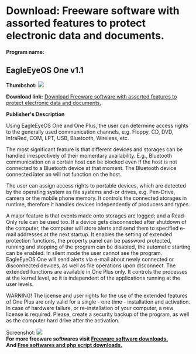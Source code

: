 # Download: Freeware software with assorted features to protect electronic data and documents.

**Program name:**

## EagleEyeOS One v1.1

  
**Thumbshot:** ![](http://www.freewarefiles.com/screenshot/eeosone_md.gif)   
  
**Download link:** [Download Freeware software with assorted features to protect electronic data and documents.](http://freesoftwares.boysofts.com/EagleEyeOS-One-V_program_18344.html)  
  


**Publisher's Description**  
  


Using EagleEyeOS One and One Plus, the user can determine access rights to the generally used communication channels, e.g. Floppy, CD, DVD, InfraRed, COM, LPT, USB, Bluetooth, Wireless, etc. 

The most significant feature is that different devices and storages can be handled irrespectively of their momentary availability. E.g., Bluetooth communication on a certain host can be blocked even if the host is not connected to a Bluetooth device at that moment. The Bluetooth device connected later on will not function on the host. 

The user can assign access rights to portable devices, which are detected by the operating system as file systems and-or drives, e.g. Pen-Drive, camera or the mobile phone memory. It controls the connected storages in runtime, therefore it handles devices independently of producers and types. 

A major feature is that events made onto storages are logged; and a Read- Only rule can be used too. If a device gets disconnected after shutdown of the computer, the computer will store alerts and send them to specified e-mail addresses at the next startup. It enables the setting of extended protection functions, the property panel can be password protected, running and stopping of the program can be disabled, the automatic starting can be enabled. In silent mode the user cannot see the program. EagleEyeOS One will send alerts via e-mail about newly connected or disconnected devices, as well as file operations upon disconnect. The extended functions are available in One Plus only. It controls the processes at the kernel level, so it is independent of the applications running at the user levels. 

WARNING! The license and user rights for the use of the extended features of One Plus are only valid for a single - one time - installation and activation. In case of hardware failure, or re-installation of your computer, a new license is required. Please, create a security backup of the program, as well as the computer hard drive after the activation. 

  
  
Screenshot: ![](http://www.freewarefiles.com/screenshot/eeosone.gif)   
**For more freeware softwares visit [Freeware software downloads.](http://freesoftwares.boysofts.com/)**   
**And [Free softwares and php script downloads.](http://www.boysofts.com/)**
